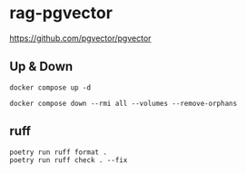 # rag-pgvector

https://github.com/pgvector/pgvector

## Up & Down

```
docker compose up -d
```

```
docker compose down --rmi all --volumes --remove-orphans
```

## ruff

```
poetry run ruff format .
poetry run ruff check . --fix
```
